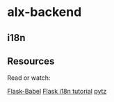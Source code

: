 # alx-backend
## i18n

## Resources
Read or watch:

[Flask-Babel](https://intranet.alxswe.com/rltoken/fBpGjDt2BFuBFiz-jwublQ)
[Flask i18n tutorial](https://intranet.alxswe.com/rltoken/RtGz7pI7TKnYqrMMG9rWMg)
[pytz](https://intranet.alxswe.com/rltoken/7rrCz4pkpqAn4FfRZ2Vsvw)